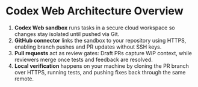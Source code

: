 # Codex Web Architecture Overview

1. **Codex Web sandbox** runs tasks in a secure cloud workspace so changes stay isolated until pushed via Git.
2. **GitHub connector** links the sandbox to your repository using HTTPS, enabling branch pushes and PR updates without SSH keys.
3. **Pull requests** act as review gates: Draft PRs capture WIP context, while reviewers merge once tests and feedback are resolved.
4. **Local verification** happens on your machine by cloning the PR branch over HTTPS, running tests, and pushing fixes back through the same remote.
